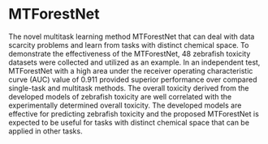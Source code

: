 # MTForestNet
The novel multitask learning method MTForestNet that can deal with data scarcity problems and learn from tasks with distinct chemical space. To demonstrate the effectiveness of the MTForestNet, 48 zebrafish toxicity datasets were collected and utilized as an example. In an independent test, MTForestNet with a high area under the receiver operating characteristic curve (AUC) value of 0.911 provided superior performance over compared single-task and multitask methods. The overall toxicity derived from the developed models of zebrafish toxicity are well correlated with the experimentally determined overall toxicity. The developed models are effective for predicting zebrafish toxicity and the proposed MTForestNet is expected to be useful for tasks with distinct chemical space that can be applied in other tasks.
